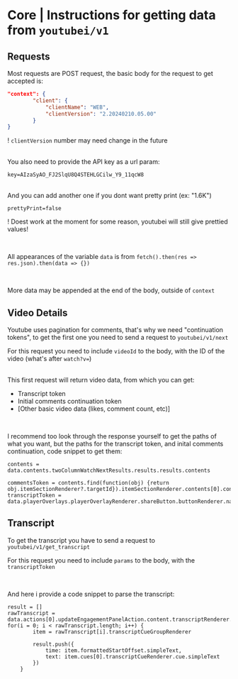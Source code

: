 # Core | Instructions for getting data from `youtubei/v1`

## Requests
Most requests are POST request, the basic body for the request to get accepted is:
```json
"context": {  
		"client": {
			"clientName": "WEB",
			"clientVersion": "2.20240210.05.00"
		}
}
```
! `clientVersion` number may need change in the future

<br>
You also need to provide the API key as a url param:

`key=AIzaSyAO_FJ2SlqU8Q4STEHLGCilw_Y9_11qcW8`

<br>
And you can add another one if you dont want pretty print (ex: "1.6K")

`prettyPrint=false`

! Doest work at the moment for some reason, youtubei will still give prettied values!

<br>

All appearances of the variable `data` is from `fetch().then(res => res.json).then(data => {})`

<br>

More data may be appended at the end of the body, outside of `context`

## Video Details
Youtube uses pagination for comments, that's why we need "continuation tokens", to get the first one you need to send a request to `youtubei/v1/next`

For this request you need to include `videoId` to the body, with the ID of the video (what's after `watch?v=`)

<br>
This first request will return video data, from which you can get:

- Transcript token
- Initial comments continuation token
- \[Other basic video data (likes, comment count, etc)\]

<br>

I recommend too look through the response yourself to get the paths of what you want, but the paths for the transcript token, and inital comments continuation, code snippet to get them:
```
contents = data.contents.twoColumnWatchNextResults.results.results.contents

commentsToken = contents.find(function(obj) {return obj.itemSectionRenderer?.targetId}).itemSectionRenderer.contents[0].continuationItemRenderer.continuationEndpoint.continuationCommand.token
transcriptToken = data.playerOverlays.playerOverlayRenderer.shareButton.buttonRenderer.navigationEndpoint.shareEntityServiceEndpoint.serializedShareEntity
```

## Transcript
To get the transcript you have to send a request to `youtubei/v1/get_transcript`

For this request you need to include `params` to the body, with the `transcriptToken`

<br>

And here i provide a code snippet to parse the transcript:
```
result = []
rawTranscript = data.actions[0].updateEngagementPanelAction.content.transcriptRenderer.body.transcriptBodyRenderer.cueGroups
for(i = 0; i < rawTranscript.length; i++) {
		item = rawTranscript[i].transcriptCueGroupRenderer

		result.push({
			time: item.formattedStartOffset.simpleText,
			text: item.cues[0].transcriptCueRenderer.cue.simpleText
		})
	}
```
